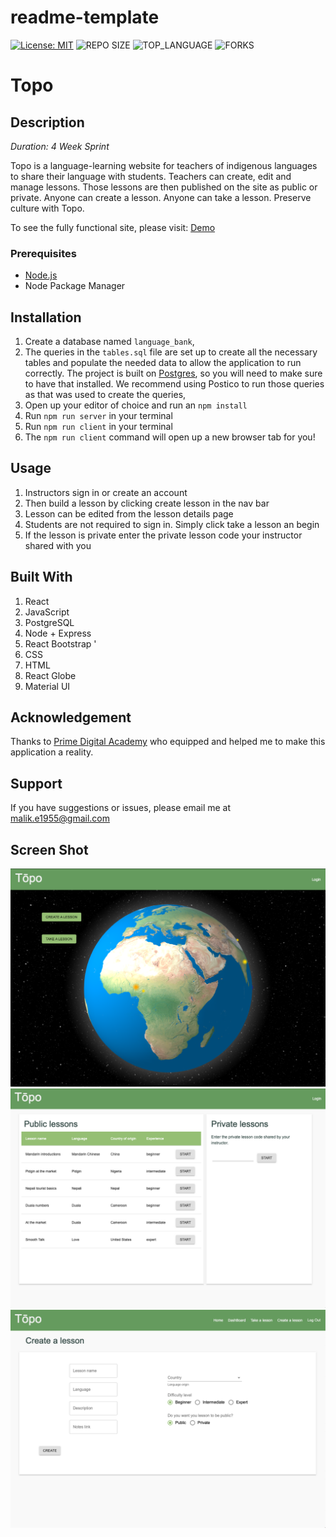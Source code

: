 # readme-template

[![License: MIT](https://img.shields.io/badge/License-MIT-yellow.svg)](https://opensource.org/licenses/MIT)
![REPO SIZE](https://img.shields.io/github/repo-size/MalikElate/language-bank.svg?style=flat-square)
![TOP_LANGUAGE](https://img.shields.io/github/languages/top/MalikElate/language-bank.svg?style=flat-square)
![FORKS](https://img.shields.io/github/forks/MalikElate/language-bank.svg?style=social)

# Topo

## Description

_Duration: 4 Week Sprint_

Topo is a language-learning website for teachers of indigenous languages to share their language with students. Teachers can create, edit and manage lessons. Those lessons are then published on the site as public or private.  Anyone can create a lesson. Anyone can take a lesson. Preserve culture with Topo. 

To see the fully functional site, please visit: [Demo](https://polar-forest-38653.herokuapp.com/#/home)

### Prerequisites

- [Node.js](https://nodejs.org/en/)
- Node Package Manager 

## Installation

1. Create a database named `language_bank`,
2. The queries in the `tables.sql` file are set up to create all the necessary tables and populate the needed data to allow the application to run correctly. The project is built on [Postgres](https://www.postgresql.org/download/), so you will need to make sure to have that installed. We recommend using Postico to run those queries as that was used to create the queries, 
3. Open up your editor of choice and run an `npm install`
4. Run `npm run server` in your terminal
5. Run `npm run client` in your terminal
6. The `npm run client` command will open up a new browser tab for you!

## Usage

1. Instructors sign in or create an account
2. Then build a lesson by clicking create lesson in the nav bar 
3. Lesson can be edited from the lesson details page
4. Students are not required to sign in. Simply click take a lesson an begin 
5. If the lesson is private enter the private lesson code your instructor shared with you 

## Built With

1. React
2. JavaScript 
3. PostgreSQL 
4. Node + Express
5. React Bootstrap '
6. CSS 
7. HTML 
8. React Globe 
9. Material UI

## Acknowledgement
Thanks to [Prime Digital Academy](www.primeacademy.io) who equipped and helped me to make this application a reality.

## Support
If you have suggestions or issues, please email me at [malik.e1955@gmail.com](www.google.com)

## Screen Shot

![Landing](images/landing.png)
![Take a lesson](images/takealesson.png)
![Create a lesson](images/createalesson.png)